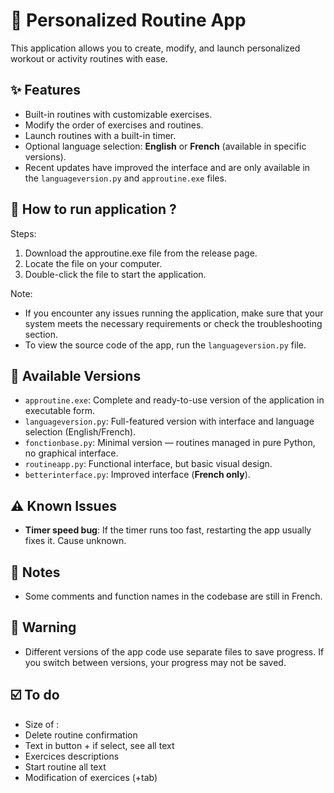 # 💪 Personalized Routine App

This application allows you to create, modify, and launch personalized workout or activity routines with ease.

## ✨ Features

- Built-in routines with customizable exercises.
- Modify the order of exercises and routines.
- Launch routines with a built-in timer.
- Optional language selection: **English** or **French** (available in specific versions).
- Recent updates have improved the interface and are only available in the `languageversion.py` and `approutine.exe` files.

## 🤔 How to run application ?

Steps:
1. Download the approutine.exe file from the release page.
2. Locate the file on your computer.
3. Double-click the file to start the application.

Note: 
- If you encounter any issues running the application, make sure that your system meets the necessary requirements or check the troubleshooting section.
- To view the source code of the app, run the `languageversion.py` file.

## 📁 Available Versions

- `approutine.exe`: Complete and ready-to-use version of the application in executable form.
- `languageversion.py`: Full-featured version with interface and language selection (English/French).
- `fonctionbase.py`: Minimal version — routines managed in pure Python, no graphical interface.
- `routineapp.py`: Functional interface, but basic visual design.
- `betterinterface.py`: Improved interface (**French only**).

## ⚠️ Known Issues

- **Timer speed bug**: If the timer runs too fast, restarting the app usually fixes it. Cause unknown.

## 🔧 Notes

- Some comments and function names in the codebase are still in French.

## 🚨 Warning

- Different versions of the app code use separate files to save progress. If you switch between versions, your progress may not be saved.

## ☑️ To do

- Size of :
 - Delete routine confirmation
 - Text in button + if select, see all text
 - Exercices descriptions
 - Start routine all text
- Modification of exercices (+tab)